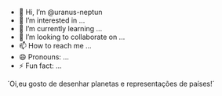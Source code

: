 - 👋 Hi, I’m @uranus-neptun
- 👀 I’m interested in ...
- 🌱 I’m currently learning ...
- 💞️ I’m looking to collaborate on ...
- 📫 How to reach me ...
- 😄 Pronouns: ...
- ⚡ Fun fact: ...

<!---
uranus-neptun/uranus-neptun is a ✨ special ✨ repository because its `README.md` (this file) appears on your GitHub profile.
You can click the Preview link to take a look at your changes.
--->
´Oi,eu gosto de desenhar planetas e representações de países!´
